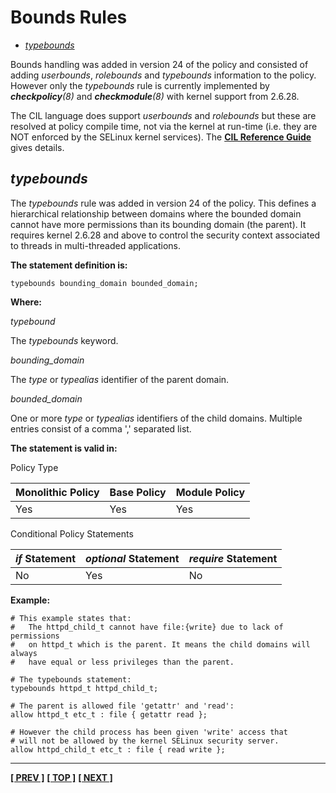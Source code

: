 # Bounds Rules

- [*typebounds*](#typebounds)

Bounds handling was added in version 24 of the policy and consisted of
adding *userbounds*, *rolebounds* and *typebounds* information to the
policy. However only the *typebounds* rule is currently implemented by
***checkpolicy**(8)* and ***checkmodule**(8)* with kernel support from
2.6.28.

The CIL language does support *userbounds* and *rolebounds* but these are
resolved at policy compile time, not via the kernel at run-time (i.e. they are
NOT enforced by the SELinux kernel services). The
[**CIL Reference Guide**](./notebook-examples/selinux-policy/cil/CIL_Reference_Guide.pdf)
gives details.

## *typebounds*

The *typebounds* rule was added in version 24 of the policy. This
defines a hierarchical relationship between domains where the bounded
domain cannot have more permissions than its bounding domain (the
parent). It requires kernel 2.6.28 and above to control the security
context associated to threads in multi-threaded applications.

**The statement definition is:**

```
typebounds bounding_domain bounded_domain;
```

**Where:**

*typebound*

The *typebounds* keyword.

*bounding_domain*

The *type* or *typealias* identifier of the parent domain.

*bounded_domain*

One or more *type* or *typealias* identifiers of the child domains.
Multiple entries consist of a comma ',' separated list.

**The statement is valid in:**

Policy Type

| Monolithic Policy       | Base Policy             | Module Policy           |
| ----------------------- | ----------------------- | ----------------------- |
| Yes                     | Yes                     | Yes                     |

Conditional Policy Statements

| *if* Statement          | *optional* Statement    | *require* Statement     |
| ----------------------- | ----------------------- | ----------------------- |
| No                      | Yes                     | No                      |

**Example:**

```
# This example states that:
#   The httpd_child_t cannot have file:{write} due to lack of permissions
#   on httpd_t which is the parent. It means the child domains will always
#   have equal or less privileges than the parent.

# The typebounds statement:
typebounds httpd_t httpd_child_t;

# The parent is allowed file 'getattr' and 'read':
allow httpd_t etc_t : file { getattr read };

# However the child process has been given 'write' access that
# will not be allowed by the kernel SELinux security server.
allow httpd_child_t etc_t : file { read write };
```

<!-- %CUTHERE% -->

---
**[[ PREV ]](type_statements.md)** **[[ TOP ]](#)** **[[ NEXT ]](avc_rules.md)**
